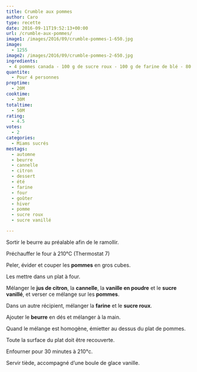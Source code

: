 ```yaml
---
title: Crumble aux pommes
author: Caro
type: recette
date: 2016-09-11T19:52:13+00:00
url: /crumble-aux-pommes/
image1: /images/2016/09/crumble-pommes-1-650.jpg
image:
  - 1255
image2: /images/2016/09/crumble-pommes-2-650.jpg
ingredients:
 - 4 pommes canada - 100 g de sucre roux - 100 g de farine de blé - 80 g de beurre doux - 1/2 cuillère à café de cannelle en poudre - 1/2 cuillère à café de vanille en poudre - 1 sachet de sucre vanillé - le jus d'un citron
quantite:
  - Pour 4 personnes
preptime:
  - 20M
cooktime:
  - 30M
totaltime:
  - 50M
rating:
  - 4.5
votes:
  - 2
categories:
  - Miams sucrés
mestags:
  - automne
  - beurre
  - cannelle
  - citron
  - dessert
  - été
  - farine
  - four
  - goûter
  - hiver
  - pomme
  - sucre roux
  - sucre vanillé

---
```

Sortir le beurre au préalable afin de le ramollir.

Préchauffer le four à 210°C (Thermostat 7)

Peler, évider et couper les **pommes** en gros cubes.
  
Les mettre dans un plat à four.

Mélanger le **jus de citron**, la **cannelle**, la **vanille en poudre** et le **sucre vanillé**, et verser ce mélange sur les **pommes**.

Dans un autre récipient, mélanger la **farine** et le **sucre roux**.
  
Ajouter le **beurre** en dés et mélanger à la main.

Quand le mélange est homogène, émietter au dessus du plat de pommes.
  
Toute la surface du plat doit être recouverte.

Enfourner pour 30 minutes à 210°c.

Servir tiède, accompagné d&rsquo;une boule de glace vanille.

&nbsp;